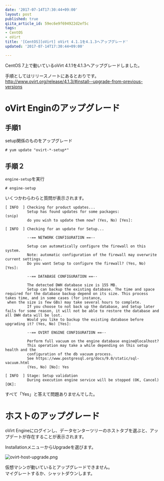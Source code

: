```yaml
---
date: '2017-07-14T17:30:44+09:00'
layout: post
published: true
qiita_article_id: 59ec6e9f694922d2ef5c
tags:
- CentOS
- oVirt
title: '[CentOS][oVirt] oVirt 4.1.1を4.1.3へアップグレード'
updated: '2017-07-14T17:30:44+09:00'

---
```

CentOS 7上で動いているoVirt 4.1.1を4.1.3へアップグレードしました。  
  
手順としてはリリースノートにあるとおりです。  
http://www.ovirt.org/release/4.1.3/#install--upgrade-from-previous-versions  
  
  
# oVirt Enginのアップグレード  
  
## 手順1  
  
setup関係のものをアップグレード  
  
```shell-session
# yum update "ovirt-*-setup*"
```  
  
## 手順２  
  
`engine-setup`を実行  
  
```shell-session
# engine-setup
```  
  
いくつかわらわらと質問が表示されます。  
  
```shell-session
[ INFO  ] Checking for product updates...
          Setup has found updates for some packages:
(snip)
          do you wish to update them now? (Yes, No) [Yes]:
```  
  
```shell-session
[ INFO  ] Checking for an update for Setup...

          --== NETWORK CONFIGURATION ==--

          Setup can automatically configure the firewall on this system.
          Note: automatic configuration of the firewall may overwrite current settings.
          Do you want Setup to configure the firewall? (Yes, No) [Yes]:
```  
  
```shell-session
          --== DATABASE CONFIGURATION ==--

          The detected DWH database size is 155 MB.
          Setup can backup the existing database. The time and space required for the database backup depend on its size. This process takes time, and in some cases (for instance,
 when the size is few GBs) may take several hours to complete.
          If you choose to not back up the database, and Setup later fails for some reason, it will not be able to restore the database and all DWH data will be lost.
          Would you like to backup the existing database before upgrading it? (Yes, No) [Yes]:
```  
  
```shell-session
          --== OVIRT ENGINE CONFIGURATION ==--

          Perform full vacuum on the engine database engine@localhost?
          This operation may take a while depending on this setup health and the
          configuration of the db vacuum process.
          See https://www.postgresql.org/docs/9.0/static/sql-vacuum.html
          (Yes, No) [No]: Yes
```  
  
```shell-session
[ INFO  ] Stage: Setup validation
          During execution engine service will be stopped (OK, Cancel) [OK]:
```  
  
  
すべて「Yes」と答えて問題ありませんでした。  
  
# ホストのアップグレード  
  
oVirt Engineにログインし、データセンターツリーのホストタブを選ぶと、アップデートが存在することが表示されます。  
  
InstallationメニューからUpgradeを選びます。  
  
![ovirt-host-upgrade.png](/assets/images/e1c49737-9431-720d-8ecc-343e42268a46.png)  
  
仮想マシンが動いているとアップグレードできません。  
マイグレートするか、シャットダウンします。  
